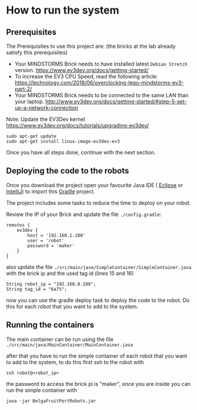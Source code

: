 # How to run the system

## Prerequisites

The Prerequisites to use this project are: (the bricks at the lab already satisfy this prerequisites)

- Your MINDSTORMS Brick needs to have installed latest `Debian Stretch` version. https://www.ev3dev.org/docs/getting-started/
- To increase the EV3 CPU Speed, read the following article: https://lechnology.com/2018/06/overclocking-lego-mindstorms-ev3-part-2/
- Your MINDSTORMS Brick needs to be connected to the same LAN than your laptop. http://www.ev3dev.org/docs/getting-started/#step-5-set-up-a-network-connection

Note: Update the EV3Dev kernel
https://www.ev3dev.org/docs/tutorials/upgrading-ev3dev/ 

```
sudo apt-get update
sudo apt-get install linux-image-ev3dev-ev3
```

Once you have all steps done, continue with the next section.

## Deploying the code to the robots

Once you download the project
open your favourite Java IDE ( [Eclipse](https://eclipse.org/home/index.php) or [IntelliJ](https://www.jetbrains.com/idea/))
to import this [Gradle](https://gradle.org/) project.

The project includes some tasks to reduce the time to deploy on your robot.

Review the IP of your Brick and update the file `./config.gradle`:

```
remotes {
    ev3dev {
        host = '192.168.1.180'
        user = 'robot'
        password = 'maker'
    }
}
```

also update the file `./src/main/java/SimpleContainer/SimpleContainer.java` with the brick ip and the used tag id (lines 15 and 16)
```
String robot_ip = "192.168.0.180";
String tag_id = "6a75";
```

now you can use the gradle deploy task to deploy the code to the robot. Do this for each robot that you want to add to the system.

## Running the containers

The main container can be run using the file `./src/main/java/MainContainer/MainContainer.java`

after that you have to run the simple container of each robot that you want to add to the system, to do this first ssh to the robot with

```
ssh robot@<robot_ip>
```

the password to access the brick pi is "maker", once you are inside you can run the simple container with

```
java -jar BelgaFruitPortRobots.jar
```
